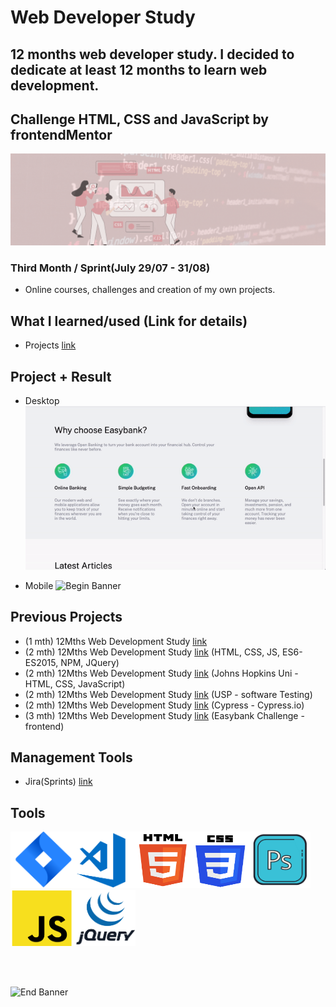# Web Developer Study
## 12 months web developer study. I decided to dedicate at least 12 months to learn web development.
## Challenge HTML, CSS and  JavaScript by frontendMentor 

![Begin Banner](/Documentation/top-1200x350.gif)

### Third Month / Sprint(July 29/07 - 31/08) 
* Online courses, challenges and creation of my own projects.

## What I learned/used (Link for details)

* Projects [link](https://github.com/pittyh6/grid-css_3-12Mths-WebDevStudy-2022-2023)
<!-- 
* Resources [link](https://github.com/pittyh6/grid-css_3-12Mths-WebDevStudy-2022-2023/blob/master/learnedResources.md)
* CSS [link](https://github.com/pittyh6/grid-css_3-12Mths-WebDevStudy-2022-2023/blob/master/learnedCSS.md)
* HTML [link](https://github.com/pittyh6/grid-css_3-12Mths-WebDevStudy-2022-2023/blob/master/learnedHTML.md)
* JavaScript [link](https://github.com/pittyh6/grid-css_3-12Mths-WebDevStudy-2022-2023/blob/master/learnedJAVASCRIPT.md)
* SASS [link](https://github.com/pittyh6/grid-css_3-12Mths-WebDevStudy-2022-2023/blob/master/learnedSASS.md)
-->

## Project + Result
* Desktop
![Begin Banner](/Documentation/desktop-result.gif)

* Mobile
![Begin Banner](/Documentation/mobile-result.gif)


## Previous Projects
* (1 mth) 12Mths Web Development Study [link](https://github.com/pittyh6/1-12Mths-WebDevelopmentStudy-2022-2023)
* (2 mth) 12Mths Web Development Study [link](https://github.com/pittyh6/2-12Mths-WebDevelopmentStudy-2022-2023) (HTML, CSS, JS, ES6-ES2015, NPM, JQuery)
* (2 mth) 12Mths Web Development Study [link](https://github.com/pittyh6/JohnsHopkinsUni_html-css-and-Javascript-for-Web-Developers_2-12Mths-WebDevStudy-2022-2023) (Johns Hopkins Uni - HTML, CSS, JavaScript)
* (2 mth) 12Mths Web Development Study [link](https://github.com/pittyh6/USP_Introduction-to-Software-Testing_12Mths-WebDevStudy-2022-2023) (USP - software Testing)
* (2 mth) 12Mths Web Development Study [link](https://github.com/pittyh6/cypressIo_Testing-yr-first-application-12Mths-WebDevStudy-2022-2023) (Cypress - Cypress.io)
* (3 mth) 12Mths Web Development Study [link](https://github.com/pittyh6/Easybank-Challenge_3-12Mths-WebDevStudy-2022-2023) (Easybank Challenge - frontend)


## Management Tools
* Jira(Sprints) [link](https://github.com/pittyh6/grid-css_3-12Mths-WebDevStudy-2022-2023/tree/master/Sprint)

## Tools
<img src= Documentation/jira.png  height="90" width="100" ><img src= Documentation/vscode.png  height="90" width="100"><img src= Documentation/html.png  height="90" width="90"><img src= Documentation/css.png  height="90" width="90"><img src= Documentation/photoshop.png  height="90" width="100"><img src= Documentation/js.png  height="90" width="100"><img src= Documentation/jquery.png  height="90" width="100">


<br>
<br>

![End Banner](/Documentation/botton-1200x350.gif)